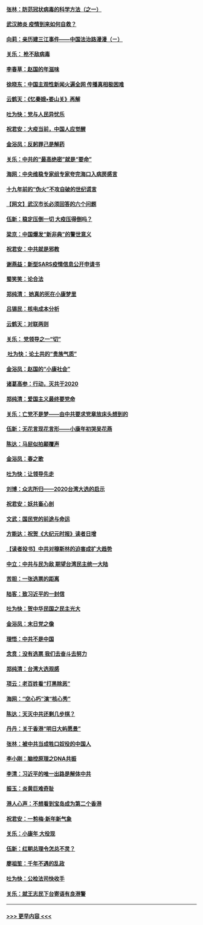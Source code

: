 #### [张林：防范冠状病毒的科学方法（之一）](../pages/nsc993/n11828618.md?t=01291455) 
#### [武汉肺炎 疫情到来如何自救？](../pages/nsc993/n11827632.md?t=01291455) 
#### [向莉：亲历建三江事件——中国法治路漫漫（ㄧ）](../pages/nsc993/n11827190.md?t=01291455) 
#### [关乐： 枪不敌病毒](../pages/nsc993/n11826746.md?t=01291455) 
#### [李春草：赵国的年滋味](../pages/nsc993/n11826321.md?t=01291455) 
#### [徐晓东：中国主观性新闻火遍全网 传播真相极困难](../pages/nsc993/n11826508.md?t=01291455) 
#### [云鹤天：《忆秦娥▪娄山关》再解](../pages/nsc993/n11824682.md?t=01291455) 
#### [吐为快：党与人民异忧乐](../pages/nsc993/n11824660.md?t=01291455) 
#### [祝君安：大疫当前，中国人应觉醒](../pages/nsc993/n11821946.md?t=01291455) 
#### [金浴凤：反躬罪己是解药](../pages/nsc993/n11820280.md?t=01291455) 
#### [关乐：中共的“最高绝密”就是“要命”](../pages/nsc993/n11816946.md?t=01291455) 
#### [海网：中央维稳专家组专家夸完海口入病房感言](../pages/nsc993/n11815138.md?t=01291455) 
#### [十九年前的“伪火”不攻自破的世纪谎言](../pages/nsc993/n11813238.md?t=01291455) 
#### [【网文】武汉市长必须回答的六个问题](../pages/nsc993/n11813848.md?t=01291455) 
#### [伍新：稳定压倒一切 大疫压得倒吗？](../pages/nsc993/n11812634.md?t=01291455) 
#### [梁京：中国爆发“新非典”的警世意义](../pages/nsc993/n11812554.md?t=01291455) 
#### [祝君安：中共就是邪教](../pages/nsc993/n11812431.md?t=01291455) 
#### [谢燕益：新型SARS疫情信息公开申请书](../pages/nsc993/n11808840.md?t=01291455) 
#### [蜀笑笑：论合法](../pages/nsc993/n11808064.md?t=01291455) 
#### [郑纯清： 她真的死在小康梦里](../pages/nsc993/n11806623.md?t=01291455) 
#### [吕锡民：核电成本分析](../pages/nsc993/n11806284.md?t=01291455) 
#### [云鹤天：对联两则](../pages/nsc993/n11805957.md?t=01291455) 
#### [关乐： 党领导之一“切”](../pages/nsc993/n11804505.md?t=01291455) 
#### [ 吐为快：论土共的“贵族气质”](../pages/nsc993/n11804490.md?t=01291455) 
#### [金浴凤：赵国的“小康社会”](../pages/nsc993/n11804452.md?t=01291455) 
#### [诸葛高参：行动，灭共于2020](../pages/nsc993/n11804120.md?t=01291455) 
#### [郑纯清：爱国主义最终要党命](../pages/nsc993/n11802197.md?t=01291455) 
#### [关乐：亡党不是梦——由中共要求党章放床头想到的](../pages/nsc993/n11802156.md?t=01291455) 
#### [伍新：无花言现花言形——小康年初哭吴花燕](../pages/nsc993/n11800044.md?t=01291455) 
#### [陈达：马屁似拍颠覆声](../pages/nsc993/n11800010.md?t=01291455) 
#### [金浴凤：春之歌](../pages/nsc993/n11797687.md?t=01291455) 
#### [吐为快：让领导先走](../pages/nsc993/n11797512.md?t=01291455) 
#### [刘博：众志所归——2020台湾大选的启示](../pages/nsc993/n11796878.md?t=01291455) 
#### [祝君安：妖共畜心剖](../pages/nsc993/n11794273.md?t=01291455) 
#### [文武：国民党的前途与命运](../pages/nsc993/n11794198.md?t=01291455) 
#### [方能达：祝贺《大纪元时报》读者日增](../pages/nsc993/n11793807.md?t=01291455) 
#### [【读者投书】中共对穆斯林的迫害成扩大趋势](../pages/nsc993/n11791371.md?t=01291455) 
#### [中立：中共与民为敌 期望台湾民主统一大陆](../pages/nsc993/n11790392.md?t=01291455) 
#### [苦胆：一张选票的距离](../pages/nsc993/n11788914.md?t=01291455) 
#### [陆客：致习近平的一封信](../pages/nsc993/n11788867.md?t=01291455) 
#### [吐为快：贺中华民国之民主光大](../pages/nsc993/n11788618.md?t=01291455) 
#### [金浴凤：末日党之像](../pages/nsc993/n11787475.md?t=01291455) 
#### [理悟：中共不是中国](../pages/nsc993/n11787463.md?t=01291455) 
#### [念贲：没有选票  我们去奋斗去努力](../pages/nsc993/n11787398.md?t=01291455) 
#### [郑纯清：台湾大选观感](../pages/nsc993/n11786210.md?t=01291455) 
#### [项云：老百姓看“打黑除恶”](../pages/nsc993/n11785398.md?t=01291455) 
#### [海网：“空心朽”演“核心秀”](../pages/nsc993/n11783874.md?t=01291455) 
#### [陈达：天灭中共还剩几步棋？](../pages/nsc993/n11783719.md?t=01291455) 
#### [丹丹：关于香港“明日大屿愿景”](../pages/nsc993/n11783273.md?t=01291455) 
#### [张林：被中共当成牲口奴役的中国人](../pages/nsc993/n11782397.md?t=01291455) 
#### [李小刚：脑控原理之DNA共振](../pages/nsc993/n11780962.md?t=01291455) 
#### [李清：习近平的唯一出路是解体中共](../pages/nsc993/n11780866.md?t=01291455) 
#### [振玉：炎黄巨难奇耻](../pages/nsc993/n11779632.md?t=01291455) 
#### [港人心声：不想看到宝岛成为第二个香港](../pages/nsc993/n11778817.md?t=01291455) 
#### [祝君安：一剪梅‧新年新气象](../pages/nsc993/n11776340.md?t=01291455) 
#### [关乐：小康年 大役现](../pages/nsc993/n11774213.md?t=01291455) 
#### [伍新：红朝总理令怎总不灵？](../pages/nsc993/n11770813.md?t=01291455) 
#### [廖祖笙：千年不遇的乱政](../pages/nsc993/n11770373.md?t=01291455) 
#### [吐为快：公检法司快收手](../pages/nsc993/n11770359.md?t=01291455) 
#### [关乐：就王志民下台寄语有良港警](../pages/nsc993/n11769903.md?t=01291455) 

----
#### [ >>> 更早内容 <<< ](../indexes/nsc993-earlier.md)
